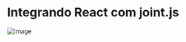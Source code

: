 # Integrando React com joint.js

![image](https://user-images.githubusercontent.com/62400878/221409703-a72b812c-1dfa-4d22-aed7-9af9e2636615.png)



